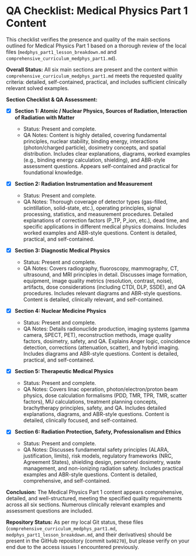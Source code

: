 # QA Checklist: Medical Physics Part 1 Content

This checklist verifies the presence and quality of the main sections outlined for Medical Physics Part 1 based on a thorough review of the local files (`medphys_part1_lesson_breakdown.md` and `comprehensive_curriculum_medphys_part1.md`).

**Overall Status:** All six main sections are present and the content within `comprehensive_curriculum_medphys_part1.md` meets the requested quality criteria: detailed, self-contained, practical, and includes sufficient clinically relevant solved examples.

**Section Checklist & QA Assessment:**

*   [X] **Section 1: Atomic / Nuclear Physics, Sources of Radiation, Interaction of Radiation with Matter**
    *   Status: Present and complete.
    *   QA Notes: Content is highly detailed, covering fundamental principles, nuclear stability, binding energy, interactions (photon/charged particle), dosimetry concepts, and spatial distribution. Includes clear explanations, diagrams, worked examples (e.g., binding energy calculation, shielding), and ABR-style assessment questions. Appears self-contained and practical for foundational knowledge.

*   [X] **Section 2: Radiation Instrumentation and Measurement**
    *   Status: Present and complete.
    *   QA Notes: Thorough coverage of detector types (gas-filled, scintillation, solid-state, etc.), operating principles, signal processing, statistics, and measurement procedures. Detailed explanations of correction factors (P_TP, P_ion, etc.), dead time, and specific applications in different medical physics domains. Includes worked examples and ABR-style questions. Content is detailed, practical, and self-contained.

*   [X] **Section 3: Diagnostic Medical Physics**
    *   Status: Present and complete.
    *   QA Notes: Covers radiography, fluoroscopy, mammography, CT, ultrasound, and MRI principles in detail. Discusses image formation, equipment, image quality metrics (resolution, contrast, noise), artifacts, dose considerations (including CTDI, DLP, SSDE), and QA procedures. Includes relevant diagrams and ABR-style questions. Content is detailed, clinically relevant, and self-contained.

*   [X] **Section 4: Nuclear Medicine Physics**
    *   Status: Present and complete.
    *   QA Notes: Details radionuclide production, imaging systems (gamma camera, SPECT, PET), reconstruction methods, image quality factors, dosimetry, safety, and QA. Explains Anger logic, coincidence detection, corrections (attenuation, scatter), and hybrid imaging. Includes diagrams and ABR-style questions. Content is detailed, practical, and self-contained.

*   [X] **Section 5: Therapeutic Medical Physics**
    *   Status: Present and complete.
    *   QA Notes: Covers linac operation, photon/electron/proton beam physics, dose calculation formalisms (PDD, TMR, TPR, TMR, scatter factors), MU calculations, treatment planning concepts, brachytherapy principles, safety, and QA. Includes detailed explanations, diagrams, and ABR-style questions. Content is detailed, clinically focused, and self-contained.

*   [X] **Section 6: Radiation Protection, Safety, Professionalism and Ethics**
    *   Status: Present and complete.
    *   QA Notes: Discusses fundamental safety principles (ALARA, justification, limits), risk models, regulatory frameworks (NRC, Agreement States), shielding design, personnel dosimetry, waste management, and non-ionizing radiation safety. Includes practical examples and ABR-style questions. Content is detailed, comprehensive, and self-contained.

**Conclusion:**
The Medical Physics Part 1 content appears comprehensive, detailed, and well-structured, meeting the specified quality requirements across all six sections. Numerous clinically relevant examples and assessment questions are included.

**Repository Status:**
As per my local Git status, these files (`comprehensive_curriculum_medphys_part1.md`, `medphys_part1_lesson_breakdown.md`, and their derivatives) should be present in the GitHub repository (commit `ba98270`), but please verify on your end due to the access issues I encountered previously.

